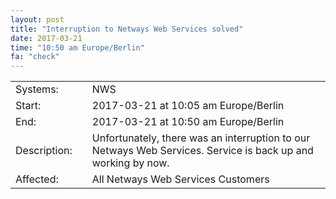 ```yaml
---
layout: post
title: "Interruption to Netways Web Services solved"
date: 2017-03-21
time: "10:50 am Europe/Berlin"
fa: "check"
---
```


|                   |   |                                                                      |
|-------------------|---|----------------------------------------------------------------------|
| Systems:          |   | NWS				       |
| Start:            |   | 2017-03-21 at 10:05 am Europe/Berlin                                                  | 
| End:              |   | 2017-03-21 at 10:50 am Europe/Berlin                                  |    
| Description:      |   | Unfortunately, there was an interruption to our Netways Web Services. Service is back up and working by now. |
| Affected:         |   | All Netways Web Services Customers        
